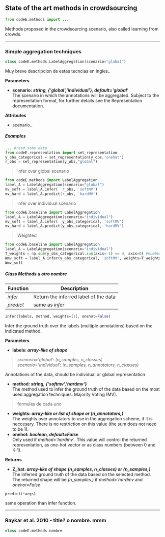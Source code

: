 ## State of the art methods in crowdsourcing
```python
from codeE.methods import ...
```
Methods proposed in the crowdsourcing scenario, also called learning from crowds.

---
### Simple aggregation techniques
```python
class codeE.methods.LabelAggregation(scenario="global")
```

Muy breve descripcion de estas tecncias en ingles..

**Parameters**  
* **scenario: *string, {'global','individual'}, default='global'***  
The scenario in which the annotations will be aggregated. Subject to the representation format, for further details see the Representation documentation.

**Attributes**
* scenario..

##### Examples
```python
... #read some data
from codeE.representation import set_representation
y_obs_categorical = set_representation(y_obs,'onehot') 
r_obs = set_representation(y_obs,"global")
```
> Infer over global scenario
```python
from codeE.methods import LabelAggregation
label_A = LabelAggregation(scenario="global")
mv_soft = label_A.infer(  r_obs, 'softMV')
mv_hard = label_A.predict(r_obs, 'hardMV')
```
> Infer over individual scenario
```python
from codeE.baseline import LabelAggregation
label_A = LabelAggregation(scenario="individual")
mv_soft = label_A.infer(  y_obs_categorical, 'softMV')
mv_hard = label_A.predict(y_obs_categorical, 'hardMV')
```
> Weighted
```python
from codeE.baseline import LabelAggregation
label_A = LabelAggregation(scenario="individual")
T_weights = np.sum(y_obs_categorical.sum(axis=-1) == 0, axis=0) #number of annotations given per annotator
Wmv_soft = label_A.infer(y_obs_categorical, 'softMV', weights=T_weights)
Wmv_soft
```

##### Class Methods u otro nombre
|Function|Description
|---|---|
|*infer*| Return the inferred label of the data|
|*predict*| same as *infer*|

```python
infer(labels, method, weights=[1], onehot=False)
```
Infer the ground truth over the labels (multiple annotations) based on the indicated method.

**Parameters**  
* **labels: *array-like of shape***  
> *scenario='global'*: *(n_samples, n_classes)*  
> *scenario='individual'*: *(n_samples, n_annotators, n_classes)*  

Annotations of the data, should be individual or global representation


* **method: *string, {'softmv','hardmv'}***  
The method used to infer the ground truth of the data based on the most used aggregation techniques: Majority Voting (MV).
> formulas de cada uno

* **weights: *array-like or list of shape or (n_annotators,)***  
The weights over annotators to use in the aggregation scheme, if it is neccesary. There is no restriction on this value (the sum does not need to be 1).
* **onehot: *boolean, default=False***  
Only used if *method='hardmv'*. This value will control the returned representation, as one-hot vector or as class numbers (between 0 and K-1).


**Returns**  
* **Z_hat: *array-like of shape (n_samples, n_classes) or (n_samples,)***  
The inferred ground truth of the data based on the selected method. The returned shape will be *(n_samples,)* if *method='hardmv* and *onehot=False*


```python
predict(*args)
```
same operation than infer function.


---
### Raykar et al. 2010 - title? o nombre. mmm
```python
class codeE.methods.nombre
```